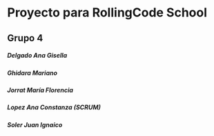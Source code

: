 # Proyecto para RollingCode School
## Grupo 4

##### Delgado Ana Gisella
##### Ghidara Mariano
##### Jorrat María Florencia
##### Lopez Ana Constanza (SCRUM)
##### Soler Juan Ignaico
